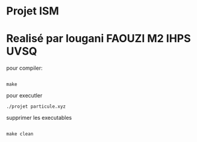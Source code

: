 # Projet ISM 
# Realisé par lougani FAOUZI M2 IHPS UVSQ


pour compiler:
```

make

```
pour executler 

```
./projet particule.xyz
```

supprimer les executables 
```

make clean 
```



